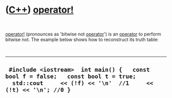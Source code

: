 



 

 

 

 

 

([C++](Cpp.md)) [operator!](CppOperatorBitwiseNot.md)
=======================================================

 

[operator!](CppOperatorBitwiseNot.md) (pronounces as 'bitwise not
[operator](CppOperator.md)') is an [operator](CppOperator.md) to
perform bitwise not. The example below shows how to reconstruct its
truth table:

 

  ------------------------------------------------------------------------------------------------------------------------------------------------------
  ` #include <iostream>  int main() {   const bool f = false;   const bool t = true;    std::cout     << (!f) << '\n'  //1     << (!t) << '\n'; //0 }`
  ------------------------------------------------------------------------------------------------------------------------------------------------------

 

 

 

 

 





 



